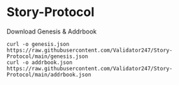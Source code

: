 # Story-Protocol

Download Genesis & Addrbook

    curl -o genesis.json https://raw.githubusercontent.com/Validator247/Story-Protocol/main/genesis.json
    curl -o addrbook.json https://raw.githubusercontent.com/Validator247/Story-Protocol/main/addrbook.json 

        
